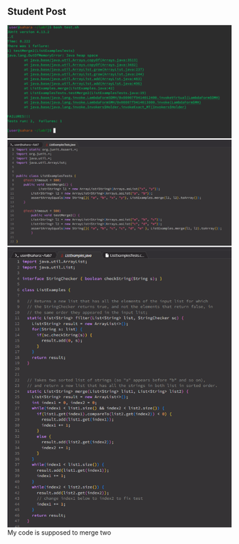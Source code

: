 Student Post
--------------
![Image](5FailedTests.png)\
![Image](5Tests.png)\
![Image](5BeforeCode.png)\
My code is supposed to merge two 
